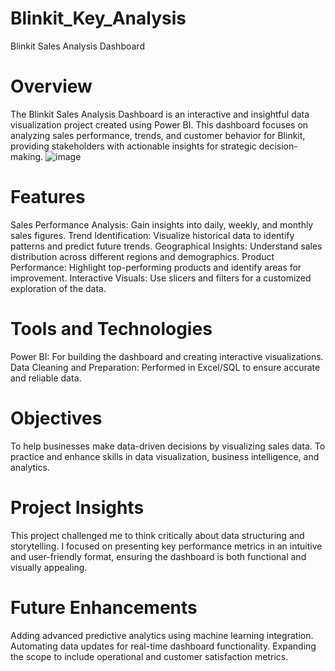 # Blinkit_Key_Analysis
Blinkit Sales Analysis Dashboard
# Overview
The Blinkit Sales Analysis Dashboard is an interactive and insightful data visualization project created using Power BI. This dashboard focuses on analyzing sales performance, trends, and customer behavior for Blinkit, providing stakeholders with actionable insights for strategic decision-making.
![image](https://github.com/user-attachments/assets/a719a1f1-c125-4d6f-8878-36561372563f)

# Features
Sales Performance Analysis: Gain insights into daily, weekly, and monthly sales figures.
Trend Identification: Visualize historical data to identify patterns and predict future trends.
Geographical Insights: Understand sales distribution across different regions and demographics.
Product Performance: Highlight top-performing products and identify areas for improvement.
Interactive Visuals: Use slicers and filters for a customized exploration of the data.
# Tools and Technologies
Power BI: For building the dashboard and creating interactive visualizations.
Data Cleaning and Preparation: Performed in Excel/SQL to ensure accurate and reliable data.
# Objectives
To help businesses make data-driven decisions by visualizing sales data.
To practice and enhance skills in data visualization, business intelligence, and analytics.
# Project Insights
This project challenged me to think critically about data structuring and storytelling. I focused on presenting key performance metrics in an intuitive and user-friendly format, ensuring the dashboard is both functional and visually appealing.

# Future Enhancements
Adding advanced predictive analytics using machine learning integration.
Automating data updates for real-time dashboard functionality. Expanding the scope to include operational and customer satisfaction metrics.
